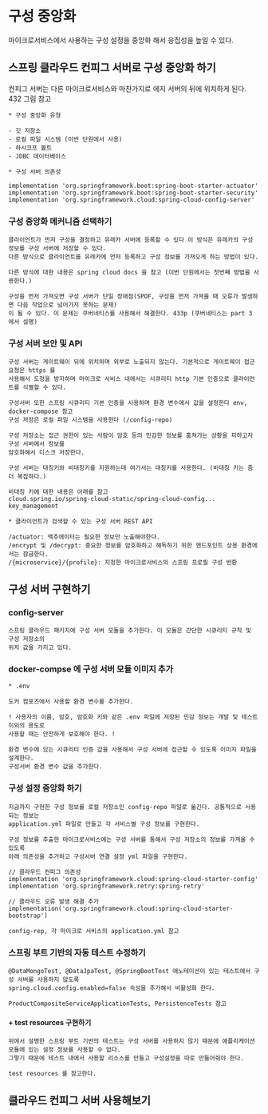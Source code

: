 # 구성 중앙화

마이크로서비스에서 사용하는 구성 설정을 중앙화 해서 응집성을 높일 수 있다.

## 스프링 클라우드 컨피그 서버로 구성 중앙화 하기

컨피그 서버는 다른 마이크로서비스와 마찬가지로 에지 서버의 뒤에 위치하게 된다. 432 그림 참고 

```
* 구성 중앙화 유형

- 깃 저장소
- 로컬 파일 시스템 (이번 단원에서 사용)
- 하시코프 볼트
- JDBC 데이터베이스
```
```
* 구성 서버 의존성

implementation 'org.springframework.boot:spring-boot-starter-actuator'
implementation 'org.springframework.boot:spring-boot-starter-security'
implementation 'org.springframework.cloud:spring-cloud-config-server'
```
### 구성 중앙화 메커니즘 선택하기
```
클라이언트가 먼저 구성을 결정하고 유레카 서버에 등록할 수 있다 이 방식은 유레카의 구성 정보를 구성 서버에 저장할 수 있다.
다른 방식으로 클라이언트를 유레카에 먼저 등록하고 구성 정보를 가져오게 하는 방법이 있다.

다른 방식에 대한 내용은 spring cloud docs 을 참고 (이번 단원에서는 첫번째 방법을 사용한다.)

구성을 먼저 가져오면 구성 서버가 단일 장애점(SPOF, 구성을 먼저 가져올 때 오류가 발생하면 다음 작업으로 넘어가지 못하는 문제)
이 될 수 있다. 이 문제는 쿠버네티스를 사용해서 해결한다. 433p (쿠버네티스는 part 3 에서 설명)
```
### 구성 서버 보안 및 API
```
구성 서버는 게이트웨이 뒤에 위치하며 외부로 노출되지 않는다. 기본적으로 게이트웨이 접근 요청은 https 를
사용해서 도청을 방지하며 마이크로 서비스 내에서는 시큐리티 http 기본 인증으로 클라이언트를 식별할 수 있다.

구성서버 또한 스프링 시큐리티 기본 인증을 사용하며 환경 변수에서 값을 설정한다 env, docker-compose 참고
구성 저장은 로컬 파일 시스템을 사용한다 (/config-repo)

구성 저장소는 접근 권한이 있는 사람이 암호 등의 민감한 정보를 훔쳐가는 상황을 피하고자 구성 서버에서 정보를
암호화해서 디스크 저장한다.

구성 서버는 대칭키와 비대칭키를 지원하는데 여기서는 대칭키를 사용한다. (비대칭 키는 좀 더 복잡하다.)

비대칭 키에 대한 내용은 아래를 참고
cloud.spring.io/spring-cloud-static/spring-cloud-config... key_management 
```
```
* 클라이언트가 검색할 수 있는 구성 서버 REST API

/actuator: 액추에이터는 필요한 정보만 노출해야한다.
/encrypt 및 /decrypt: 중요한 정보를 암호화하고 해독하기 위한 엔드포인트 상용 환경에서는 잠금한다.
/{microservice}/{profile}: 지정한 마이크로서비스의 스프링 프로필 구성 반환
```
## 구성 서버 구현하기

### config-server
```
스프링 클라우드 패키지에 구성 서버 모듈을 추가한다. 이 모듈은 간단한 시큐리티 규칙 및 구성 저장소의
위치 값을 가지고 있다.
```
### docker-compse 에 구성 서버 모듈 이미지 추가
```
* .env 

도커 컴포즈에서 사용할 환경 변수를 추가한다.

! 사용자의 이름, 암호, 암호화 키와 같은 .env 파일에 저장된 민감 정보는 개발 및 테스트 이외의 용도로
사용할 때는 안전하게 보호해야 한다. !  
```
```
환경 변수에 있는 시큐리티 인증 값을 사용해서 구성 서버에 접근할 수 있도록 이미지 파일을 설계한다.
구성서버 환경 변수 값을 추가한다.
```
### 구성 설정 중앙화 하기
```
지금까지 구현한 구성 정보를 로컬 저장소인 config-repo 파일로 옮긴다. 공통적으로 사용되는 정보는
application.yml 파일로 만들고 각 서비스별 구성 정보를 구현한다. 

구성 정보를 추출한 마이크로서비스에는 구성 서버를 통해서 구성 저장소의 정보를 가져올 수 있도록
아래 의존성을 추가하고 구성서버 연결 설정 yml 파일을 구현한다. 

// 클라우드 컨피그 의존성
implementation 'org.springframework.cloud:spring-cloud-starter-config'
implementation 'org.springframework.retry:spring-retry'

// 클라우드 오류 발생 해결 추가
implementation('org.springframework.cloud:spring-cloud-starter-bootstrap')

config-rep, 각 마이크로 서비스의 application.yml 참고
```
### 스프링 부트 기반의 자동 테스트 수정하기
```
@DataMongoTest, @DataJpaTest, @SpringBootTest 애노테이션이 있는 테스트에서 구성 서버를 사용하지 않도록
spring.cloud.config.enabled=false 속성을 추가해서 비활성화 한다.

ProductCompositeServiceApplicationTests, PersistenceTests 참고
```
#### + test resources 구현하기
```
위에서 설명한 스프링 부트 기반의 테스트는 구성 서버를 사용하지 않기 때문에 애플리케이션 모듈에 있는 설정 정보를 사용할 수 없다.
그렇기 때문에 테스트 내에서 사용할 리소스를 만들고 구성설정을 따로 만들어줘야 한다.

test resources 를 참고한다.
```
## 클라우드 컨피그 서버 사용해보기

